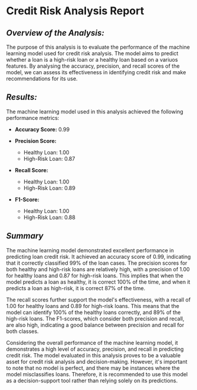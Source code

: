 # Credit Risk Analysis Report

## _Overview of the Analysis:_

The purpose of this analysis is to evaluate the performance of the machine learning model used for credit risk analysis. The model aims to predict whether a loan is a high-risk loan or a healthy loan based on a variuos features. By analysing the accuracy, precision, and recall scores of the model, we can assess its effectiveness in identifying credit risk and make recommendations for its use.

## _Results:_

The machine learning model used in this analysis achieved the following performance metrics:
* **Accuracy Score:** 0.99
  
* **Precision Score:**
    * Healthy Loan: 1.00
    * High-Risk Loan: 0.87
 
* **Recall Score:**
    * Healthy Loan: 1.00
    * High-Risk Loan: 0.89
 
* **F1-Score:**
    * Healthy Loan: 1.00
    * High-Risk Loan: 0.88
 
## _Summary_

The machine learning model demonstrated excellent performance in predicting loan credit risk. It achieved an accuracy score of 0.99, indicating that it correctly classified 99% of the loan cases. The precision scores for both healthy and high-risk loans are relatively high, with a precision of 1.00 for healthy loans and 0.87 for high-risk loans. This implies that when the model predicts a loan as healthy, it is correct 100% of the time, and when it predicts a loan as high-risk, it is correct 87% of the time.

The recall scores further support the model's effectiveness, with a recall of 1.00 for healthy loans and 0.89 for high-risk loans. This means that the model can identify 100% of the healthy loans correctly, and 89% of the high-risk loans. The F1-scores, which consider both precision and recall, are also high, indicating a good balance between precision and recall for both classes.

Considering the overall performance of the machine learning model, it demonstrates a high level of accuracy, precision, and recall in predicting credit risk. The model evaluated in this analysis proves to be a valuable asset for credit risk analysis and decision-making.  However, it's important to note that no model is perfect, and there may be instances where the model misclassifies loans. Therefore, it is recommended to use this model as a decision-support tool rather than relying solely on its predictions.
